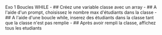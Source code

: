 Exo 1 Boucles WHILE
    - ## Créez une variable classe avec un array
    - ## A l'aide d'un prompt, choisissez le nombre max d'étudiants dans la classe
    - ## A l'aide d'une boucle while, inserez des étudiants dans la classe tant que la classe n'est pas remplie
    - ## Après avoir rempli la classe, affichez tous les etudiants